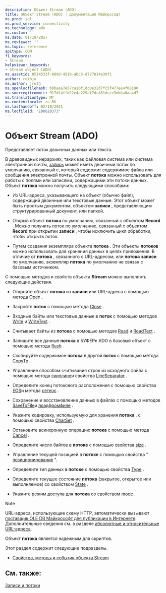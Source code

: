 ```yaml
---
description: Объект Stream (ADO)
title: Объект Stream (ADO) | Документация Майкрософт
ms.prod: sql
ms.prod_service: connectivity
ms.technology: ado
ms.custom: ''
ms.date: 01/19/2017
ms.reviewer: ''
ms.topic: reference
apitype: COM
f1_keywords:
- Stream
helpviewer_keywords:
- Stream object [ADO]
ms.assetid: 0514531f-009d-4519-abc3-d727014a39f1
author: rothja
ms.author: jroth
ms.openlocfilehash: b9baaa7e57ca10f1dc0e32d7fc5f477ee4f08100
ms.sourcegitcommit: 917df4ffd22e4a229af7dc481dcce3ebba0aa4d7
ms.translationtype: MT
ms.contentlocale: ru-RU
ms.lasthandoff: 02/10/2021
ms.locfileid: "100020373"
---
```

# <a name="stream-object-ado"></a>Объект Stream (ADO)
Представляет поток двоичных данных или текста.  
  
 В древовидных иерархиях, таких как файловая система или система электронной почты, [запись](./record-object-ado.md) может иметь двоичный поток по умолчанию, связанный с, который содержит содержимое файла или сообщения электронной почты. Объект **потока** можно использовать для работы с полями или записями, содержащими эти потоки данных. Объект **потока** можно получить следующими способами:  
  
-   Из URL-адреса, указывающего на объект (обычно файл), содержащий двоичные или текстовые данные. Этот объект может быть простым документом, объектом **записи** , представляющим структурированный документ, или папкой.  
  
-   Открыв объект **потока** по умолчанию, связанный с объектом **Record** . Можно получить поток по умолчанию, связанный с объектом **Record** при открытии **записи** , чтобы исключить цикл обработки, чтобы открыть поток.  
  
-   Путем создания экземпляра объекта **потока** . Эти объекты **потоков** можно использовать для хранения данных в целях приложения. В отличие от **потока** , связанного с URL-адресом, или **потока** **записи** по умолчанию, экземпляр **потока** по умолчанию не связан с базовым источником.  
  
 С помощью методов и свойств объекта **Stream** можно выполнять следующие действия.  
  
-   Откройте объект **потока** из **записи** или URL-адреса с помощью метода [Open](./open-method-ado-stream.md) .  
  
-   Закройте **поток** с помощью метода [Close](./close-method-ado.md) .  
  
-   Входные байты или текстовые данные в **поток** с помощью методов [Write](./write-method.md) и [WriteText](./writetext-method.md) .  
  
-   Считывает байты из **потока** с помощью методов [Read](./read-method.md) и [ReadText](./readtext-method.md) .  
  
-   Запишите все данные **потока** в БУФЕРе ADO в базовый объект с помощью метода [flush](./flush-method-ado.md) .  
  
-   Скопируйте содержимое **потока** в другой **поток** с помощью метода [CopyTo](./copyto-method-ado.md) .  
  
-   Управление способом считывания строк из исходного файла с помощью метода [скиплине](./skipline-method.md)и свойства [LineSeparator](./lineseparator-property-ado.md) .  
  
-   Определите конец потокового расположения с помощью свойства [EOS](./eos-property.md)и метода [сетеос](./seteos-method.md) .  
  
-   Сохранение и восстановление данных в файлах с помощью методов [SaveToFile](./savetofile-method.md)и [лоадфромфиле](./loadfromfile-method-ado.md) .  
  
-   Укажите кодировку, используемую для хранения **потока** , с помощью свойства [CharSet](./charset-property-ado.md) .  
  
-   Остановите асинхронную операцию **потока** с помощью метода [Cancel](./cancel-method-ado.md) .  
  
-   Определите число байтов в **потоке** с помощью свойства [size](./size-property-ado-stream.md) .  
  
-   Управление текущей позицией в **потоке** с помощью свойства " [позиционирование](./position-property-ado.md) ".  
  
-   Определите тип данных в **потоке** с помощью свойства [Type](./type-property-ado-stream.md) .  
  
-   Определите текущее состояние **потока** (закрытое, открытое или выполняемое) со свойством [State](./state-property-ado.md) .  
  
-   Укажите режим доступа для **потока** со свойством [mode](./mode-property-ado.md) .  
  
> [!NOTE]
>  URL-адреса, использующие схему HTTP, автоматически вызывают [поставщик OLE DB Майкрософт для публикации в Интернете](../../guide/appendixes/microsoft-ole-db-provider-for-internet-publishing.md). Дополнительные сведения см. в разделе [абсолютные и относительные URL-адреса](../../guide/data/absolute-and-relative-urls.md).  
  
 Объект **потока** является надежным для скриптов.  
  
 Этот раздел содержит следующие подразделы.  
  
-   [Свойства, методы и события объекта Stream](./stream-object-properties-methods-and-events.md)  
  
## <a name="see-also"></a>См. также:  
 [Записи и потоки](../../guide/data/records-and-streams.md)